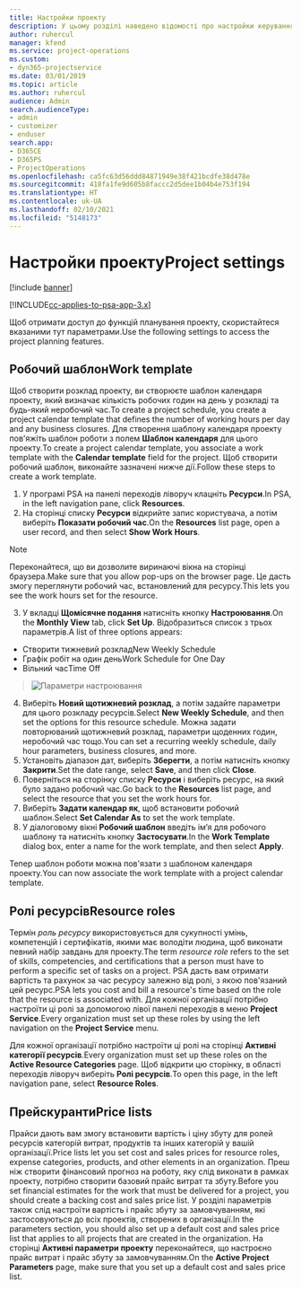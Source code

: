 ```yaml
---
title: Настройки проекту
description: У цьому розділі наведено відомості про настройки керування проектами.
author: ruhercul
manager: kfend
ms.service: project-operations
ms.custom:
- dyn365-projectservice
ms.date: 03/01/2019
ms.topic: article
ms.author: ruhercul
audience: Admin
search.audienceType:
- admin
- customizer
- enduser
search.app:
- D365CE
- D365PS
- ProjectOperations
ms.openlocfilehash: ca5fc63d56ddd84871949e38f421bcdfe38d478e
ms.sourcegitcommit: 418fa1fe9d605b8faccc2d5dee1b04b4e753f194
ms.translationtype: HT
ms.contentlocale: uk-UA
ms.lasthandoff: 02/10/2021
ms.locfileid: "5148173"
---
```

# <a name="project-settings"></a><span data-ttu-id="72c12-103">Настройки проекту</span><span class="sxs-lookup"><span data-stu-id="72c12-103">Project settings</span></span>

[!include [banner](../includes/psa-now-project-operations.md)]

[!INCLUDE[cc-applies-to-psa-app-3.x](../includes/cc-applies-to-psa-app-3x.md)]

<span data-ttu-id="72c12-104">Щоб отримати доступ до функцій планування проекту, скористайтеся вказаними тут параметрами.</span><span class="sxs-lookup"><span data-stu-id="72c12-104">Use the following settings to access the project planning features.</span></span>

## <a name="work-template"></a><span data-ttu-id="72c12-105">Робочий шаблон</span><span class="sxs-lookup"><span data-stu-id="72c12-105">Work template</span></span>

<span data-ttu-id="72c12-106">Щоб створити розклад проекту, ви створюєте шаблон календаря проекту, який визначає кількість робочих годин на день у розкладі та будь-який неробочий час.</span><span class="sxs-lookup"><span data-stu-id="72c12-106">To create a project schedule, you create a project calendar template that defines the number of working hours per day and any business closures.</span></span> <span data-ttu-id="72c12-107">Для створення шаблону календаря проекту пов'яжіть шаблон роботи з полем **Шаблон календаря** для цього проекту.</span><span class="sxs-lookup"><span data-stu-id="72c12-107">To create a project calendar template, you associate a work template with the **Calendar template** field for the project.</span></span> <span data-ttu-id="72c12-108">Щоб створити робочий шаблон, виконайте зазначені нижче дії.</span><span class="sxs-lookup"><span data-stu-id="72c12-108">Follow these steps to create a work template.</span></span>

1. <span data-ttu-id="72c12-109">У програмі PSA на панелі переходів ліворуч клацніть **Ресурси**.</span><span class="sxs-lookup"><span data-stu-id="72c12-109">In PSA, in the left navigation pane, click **Resources**.</span></span> 
2. <span data-ttu-id="72c12-110">На сторінці списку **Ресурси** відкрийте запис користувача, а потім виберіть **Показати робочий час**.</span><span class="sxs-lookup"><span data-stu-id="72c12-110">On the **Resources** list page, open a user record, and then select **Show Work Hours**.</span></span>

  > [!NOTE]
  > <span data-ttu-id="72c12-111">Переконайтеся, що ви дозволите виринаючі вікна на сторінці браузера.</span><span class="sxs-lookup"><span data-stu-id="72c12-111">Make sure that you allow pop-ups on the browser page.</span></span> <span data-ttu-id="72c12-112">Це дасть змогу переглянути робочий час, встановлений для ресурсу.</span><span class="sxs-lookup"><span data-stu-id="72c12-112">This lets you see the work hours set for the resource.</span></span>
  
3. <span data-ttu-id="72c12-113">У вкладці **Щомісячне подання** натисніть кнопку **Настроювання**.</span><span class="sxs-lookup"><span data-stu-id="72c12-113">On the **Monthly View** tab, click **Set Up**.</span></span> <span data-ttu-id="72c12-114">Відобразиться список з трьох параметрів.</span><span class="sxs-lookup"><span data-stu-id="72c12-114">A list of three options appears:</span></span> 

  - <span data-ttu-id="72c12-115">Створити тижневий розклад</span><span class="sxs-lookup"><span data-stu-id="72c12-115">New Weekly Schedule</span></span>
  - <span data-ttu-id="72c12-116">Графік робіт на один день</span><span class="sxs-lookup"><span data-stu-id="72c12-116">Work Schedule for One Day</span></span>
  - <span data-ttu-id="72c12-117">Вільний час</span><span class="sxs-lookup"><span data-stu-id="72c12-117">Time Off</span></span>

> ![Параметри настроювання](media/project-13.png)

4. <span data-ttu-id="72c12-119">Виберіть **Новий щотижневий розклад**, а потім задайте параметри для цього розкладу ресурсів.</span><span class="sxs-lookup"><span data-stu-id="72c12-119">Select **New Weekly Schedule**, and then set the options for this resource schedule.</span></span> <span data-ttu-id="72c12-120">Можна задати повторюваний щотижневий розклад, параметри щоденних годин, неробочий час тощо.</span><span class="sxs-lookup"><span data-stu-id="72c12-120">You can set a recurring weekly schedule, daily hour parameters, business closures, and more.</span></span>
5. <span data-ttu-id="72c12-121">Установіть діапазон дат, виберіть **Зберегти**, а потім натисніть кнопку **Закрити**.</span><span class="sxs-lookup"><span data-stu-id="72c12-121">Set the date range, select **Save**, and then click **Close**.</span></span> 
6. <span data-ttu-id="72c12-122">Поверніться на сторінку списку **Ресурси** і виберіть ресурс, на який було задано робочий час.</span><span class="sxs-lookup"><span data-stu-id="72c12-122">Go back to the **Resources** list page, and select the resource that you set the work hours for.</span></span> 
7. <span data-ttu-id="72c12-123">Виберіть **Задати календар як**, щоб встановити робочий шаблон.</span><span class="sxs-lookup"><span data-stu-id="72c12-123">Select **Set Calendar As** to set the work template.</span></span> 
8. <span data-ttu-id="72c12-124">У діалоговому вікні **Робочий шаблон** введіть ім’я для робочого шаблону та натисніть кнопку **Застосувати**.</span><span class="sxs-lookup"><span data-stu-id="72c12-124">In the **Work Template** dialog box, enter a name for the work template, and then select **Apply**.</span></span> 

<span data-ttu-id="72c12-125">Тепер шаблон роботи можна пов'язати з шаблоном календаря проекту.</span><span class="sxs-lookup"><span data-stu-id="72c12-125">You can now associate the work template with a project calendar template.</span></span>

## <a name="resource-roles"></a><span data-ttu-id="72c12-126">Ролі ресурсів</span><span class="sxs-lookup"><span data-stu-id="72c12-126">Resource roles</span></span>

<span data-ttu-id="72c12-127">Термін *роль ресурсу* використовується для сукупності умінь, компетенцій і сертифікатів, якими має володіти людина, щоб виконати певний набір завдань для проекту.</span><span class="sxs-lookup"><span data-stu-id="72c12-127">The term *resource role* refers to the set of skills, competencies, and certifications that a person must have to perform a specific set of tasks on a project.</span></span> <span data-ttu-id="72c12-128">PSA дасть вам отримати вартість та рахунок за час ресурсу залежно від ролі, з якою пов'язаний цей ресурс.</span><span class="sxs-lookup"><span data-stu-id="72c12-128">PSA lets you cost and bill a resource's time based on the role that the resource is associated with.</span></span> <span data-ttu-id="72c12-129">Для кожної організації потрібно настроїти ці ролі за допомогою лівої панелі переходів в меню **Project Service**.</span><span class="sxs-lookup"><span data-stu-id="72c12-129">Every organization must set up these roles by using the left navigation on the **Project Service** menu.</span></span>

<span data-ttu-id="72c12-130">Для кожної організації потрібно настроїти ці ролі на сторінці **Активні категорії ресурсів**.</span><span class="sxs-lookup"><span data-stu-id="72c12-130">Every organization must set up these roles on the **Active Resource Categories** page.</span></span> <span data-ttu-id="72c12-131">Щоб відкрити цю сторінку, в області переходів ліворуч виберіть **Ролі ресурсів**.</span><span class="sxs-lookup"><span data-stu-id="72c12-131">To open this page, in the left navigation pane, select **Resource Roles**.</span></span>

## <a name="price-lists"></a><span data-ttu-id="72c12-132">Прейскуранти</span><span class="sxs-lookup"><span data-stu-id="72c12-132">Price lists</span></span>

<span data-ttu-id="72c12-133">Прайси дають вам змогу встановити вартість і ціну збуту для ролей ресурсів категорій витрат, продуктів та інших категорій у вашій організації.</span><span class="sxs-lookup"><span data-stu-id="72c12-133">Price lists let you set cost and sales prices for resource roles, expense categories, products, and other elements in an organization.</span></span> <span data-ttu-id="72c12-134">Преш ніж створити фінансовий прогноз на роботу, яку слід виконати в рамках проекту, потрібно створити базовий прайс витрат та збуту.</span><span class="sxs-lookup"><span data-stu-id="72c12-134">Before you set financial estimates for the work that must be delivered for a project, you should create a backing cost and sales price list.</span></span> <span data-ttu-id="72c12-135">У розділі параметрів також слід настроїти вартість і прайс збуту за замовчуванням, які застосовуються до всіх проектів, створених в організації.</span><span class="sxs-lookup"><span data-stu-id="72c12-135">In the parameters section, you should also set up a default cost and sales price list that applies to all projects that are created in the organization.</span></span> <span data-ttu-id="72c12-136">На сторінці **Активні параметри проекту** переконайтеся, що настроєно прайс витрат і прайс збуту за замовчуванням.</span><span class="sxs-lookup"><span data-stu-id="72c12-136">On the **Active Project Parameters** page, make sure that you set up a default cost and sales price list.</span></span>
